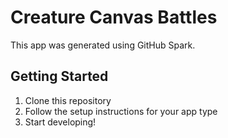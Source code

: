 # Creature Canvas Battles

This app was generated using GitHub Spark.

## Getting Started

1. Clone this repository
2. Follow the setup instructions for your app type
3. Start developing!
